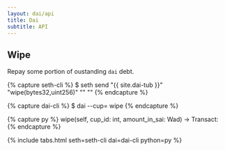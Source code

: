 ```yaml
---
layout: dai/api
title: Dai
subtitle: API
---
```


## Wipe

Repay some portion of oustanding `dai` debt.

{% capture seth-cli %}
  $ seth send "{{ site.dai-tub }}" "wipe(bytes32,uint256)" "<cup-id>" "<amount-in-dai>"
{% endcapture %}

{% capture dai-cli %}
  $ dai --cup=<id> wipe <amount-in-dai>
{% endcapture %}

{% capture py %}
  wipe(self, cup_id: int, amount_in_sai: Wad) -> Transact:
{% endcapture %}

{% include tabs.html seth=seth-cli dai=dai-cli python=py %}

